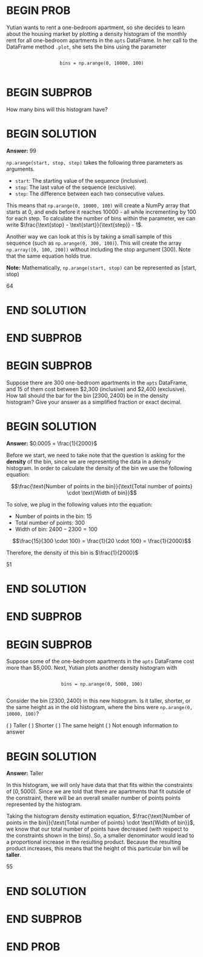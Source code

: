 # BEGIN PROB

Yutian wants to rent a one-bedroom apartment, so she decides to learn about the housing market by plotting a density histogram of the monthly rent for all one-bedroom apartments in the `apts` DataFrame. In her call to the DataFrame method `.plot`, she sets the bins using the parameter

<div style="text-align: center;">
  <pre><code class="python">
bins = np.arange(0, 10000, 100)
  </code></pre>
</div>

# BEGIN SUBPROB

How many bins will this histogram have?

# BEGIN SOLUTION
**Answer:** $99$

`np.arange(start, stop, step)` takes the following three parameters as arguments.

- `start`: The starting value of the sequence (inclusive).
- `stop`: The last value of the sequence (exclusive).
- `step`: The difference between each two consecutive values.

This means that `np.arange(0, 10000, 100)` will create a NumPy array that starts at 0, and ends before it reaches 10000 - all while incrementing by 100 for each step. To calculate the number of bins within the parameter, we can write $\frac{\text{stop} - \text{start}}{\text{step}} - 1$.

Another way we can look at this is by taking a small sample of this sequence (such as `np.arange(0, 300, 100)`). This will create the array `np.array([0, 100, 200])` without including the stop argument (300). Note that the same equation holds true. 

**Note:** Mathematically, `np.arange(start, stop)` can be represented as $[\text{start}, \text{stop})$

<average>64</average>

# END SOLUTION

# END SUBPROB

# BEGIN SUBPROB

Suppose there are 300 one-bedroom apartments in the `apts` DataFrame, and 15 of them cost between $2,300 (inclusive) and $2,400 (exclusive). How tall should the bar for the bin $[2300, 2400)$ be in the density histogram? Give your answer as a simplified fraction or exact decimal.

# BEGIN SOLUTION

**Answer:** $0.0005 = \frac{1}{2000}$

Before we start, we need to take note that the question is asking for the **density** of the bin, since we are representing the data in a density histogram. In order to calculate the density of the bin we use the following equation:

$$\frac{\text{Number of points in the bin}}{\text{Total number of points} \cdot \text{Width of bin}}$$

To solve, we plug in the following values into the equation:

- Number of points in the bin: $15$
- Total number of points: $300$
- Width of bin: $2400 - 2300 = 100$

$$\frac{15}{300 \cdot 100} = \frac{1}{20 \cdot 100} = \frac{1}{2000}$$

Therefore, the density of this bin is $\frac{1}{2000}$

<average>51</average>

# END SOLUTION

# END SUBPROB

# BEGIN SUBPROB

Suppose some of the one-bedroom apartments in the `apts` DataFrame cost more than $5,000. Next, Yutian plots another density histogram with 

<div style="text-align: center;">
  <pre><code class="python">
bins = np.arange(0, 5000, 100)
  </code></pre>
</div>

Consider the bin $[2300, 2400)$ in this new histogram. Is it taller, shorter, or the same height as in the old histogram, where the bins were `np.arange(0, 10000, 100)`?

( ) Taller
( ) Shorter
( ) The same height
( ) Not enough information to answer

# BEGIN SOLUTION

**Answer:** Taller

In this histogram, we will only have data that that fits within the constraints of $[0, 5000)$. Since we are told that there are apartments that fit outside of the constraint, there will be an overall smaller number of points points represented by the histogram.

Taking the histogram density estimation equation, 
$\frac{\text{Number of points in the bin}}{\text{Total number of points} \cdot \text{Width of bin}}$, we know that our total number of points have decreased (with respect to the constraints shown in the bins). So, a smaller denominator would lead to a proportional increase in the resulting product. Because the resulting product increases, this means that the height of this particular bin will be **taller**.

<average>55</average>

# END SOLUTION

# END SUBPROB

# END PROB